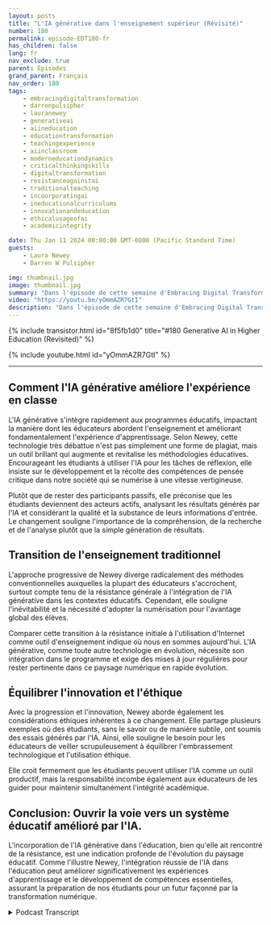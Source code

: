 ```yaml
---
layout: posts
title: "L'IA générative dans l'enseignement supérieur (Révisité)"
number: 180
permalink: episode-EDT180-fr
has_children: false
lang: fr
nav_exclude: true
parent: Épisodes
grand_parent: Français
nav_order: 180
tags:
    - embracingdigitaltransformation
    - darrenpulsipher
    - lauranewey
    - generativeai
    - aiineducation
    - educationtransformation
    - teachingexperience
    - aiinclassroom
    - moderneducationdynamics
    - criticalthinkingskills
    - digitaltransformation
    - resistanceagainstai
    - traditionalteaching
    - incoorporatingai
    - ineducationalcurriculums
    - innovationandeducation
    - ethicalusageofai
    - academicintegrity

date: Thu Jan 11 2024 00:00:00 GMT-0800 (Pacific Standard Time)
guests:
    - Laura Newey
    - Darren W Pulsipher

img: thumbnail.jpg
image: thumbnail.jpg
summary: "Dans l'épisode de cette semaine d'Embracing Digital Transformation, Darren Pulsipher interviewe l'oratrice invitée Laura Newey à propos de son parcours fascinant à travers le monde émergent crucial de l'IA générative, particulièrement dans le secteur de l'éducation. Couvrant la transformation de son expérience d'enseignement et enrichissant les résultats d'apprentissage de ses étudiants grâce à l'IA, elle a analysé de manière approfondie l'adaptation aux dynamiques de l'éducation moderne."
video: "https://youtu.be/yOmmAZR7GtI"
description: "Dans l'épisode de cette semaine d'Embracing Digital Transformation, Darren Pulsipher interviewe l'oratrice invitée Laura Newey à propos de son parcours fascinant à travers le monde émergent crucial de l'IA générative, particulièrement dans le secteur de l'éducation. Couvrant la transformation de son expérience d'enseignement et enrichissant les résultats d'apprentissage de ses étudiants grâce à l'IA, elle a analysé de manière approfondie l'adaptation aux dynamiques de l'éducation moderne."
---
```


<div>
{% include transistor.html id="8f5fb1d0" title="#180 Generative AI in Higher Education (Revisited)" %}

{% include youtube.html id="yOmmAZR7GtI" %}
</div>

---

## Comment l'IA générative améliore l'expérience en classe

L'IA générative s'intègre rapidement aux programmes éducatifs, impactant la manière dont les éducateurs abordent l'enseignement et améliorant fondamentalement l'expérience d'apprentissage. Selon Newey, cette technologie très débattue n'est pas simplement une forme de plagiat, mais un outil brillant qui augmente et revitalise les méthodologies éducatives. Encourageant les étudiants à utiliser l'IA pour les tâches de réflexion, elle insiste sur le développement et la récolte des compétences de pensée critique dans notre société qui se numérise à une vitesse vertigineuse.

Plutôt que de rester des participants passifs, elle préconise que les étudiants deviennent des acteurs actifs, analysant les résultats générés par l'IA et considérant la qualité et la substance de leurs informations d'entrée. Le changement souligne l'importance de la compréhension, de la recherche et de l'analyse plutôt que la simple génération de résultats.

## Transition de l'enseignement traditionnel

L'approche progressive de Newey diverge radicalement des méthodes conventionnelles auxquelles la plupart des éducateurs s'accrochent, surtout compte tenu de la résistance générale à l'intégration de l'IA générative dans les contextes éducatifs. Cependant, elle souligne l'inévitabilité et la nécessité d'adopter la numérisation pour l'avantage global des élèves.

Comparer cette transition à la résistance initiale à l'utilisation d'Internet comme outil d'enseignement indique où nous en sommes aujourd'hui. L'IA générative, comme toute autre technologie en évolution, nécessite son intégration dans le programme et exige des mises à jour régulières pour rester pertinente dans ce paysage numérique en rapide évolution.

## Équilibrer l'innovation et l'éthique

Avec la progression et l'innovation, Newey aborde également les considérations éthiques inhérentes à ce changement. Elle partage plusieurs exemples où des étudiants, sans le savoir ou de manière subtile, ont soumis des essais générés par l'IA. Ainsi, elle souligne le besoin pour les éducateurs de veiller scrupuleusement à équilibrer l'embrassement technologique et l'utilisation éthique.

Elle croit fermement que les étudiants peuvent utiliser l'IA comme un outil productif, mais la responsabilité incombe également aux éducateurs de les guider pour maintenir simultanément l'intégrité académique.

## Conclusion: Ouvrir la voie vers un système éducatif amélioré par l'IA.

L'incorporation de l'IA générative dans l'éducation, bien qu'elle ait rencontré de la résistance, est une indication profonde de l'évolution du paysage éducatif. Comme l'illustre Newey, l'intégration réussie de l'IA dans l'éducation peut améliorer significativement les expériences d'apprentissage et le développement de compétences essentielles, assurant la préparation de nos étudiants pour un futur façonné par la transformation numérique.



<details>
<summary> Podcast Transcript </summary>

<p></p>

</details>
